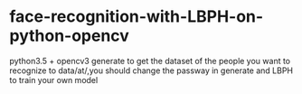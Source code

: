 # face-recognition-with-LBPH-on-python-opencv
python3.5 + opencv3
generate to get the dataset of the people you want to recognize to data/at/,you should change the passway in generate and LBPH to train your own model
